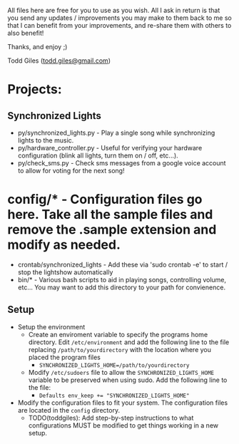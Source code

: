 All files here are free for you to use as you wish.  All I ask in return is
that you send any updates / improvements you may make to them back to me so
that I can benefit from your improvements, and re-share them with others to
also benefit!

Thanks, and enjoy ;)

Todd Giles ([todd.giles@gmail.com](mailto:todd.giles@gmail.com))

Projects:
=========

Synchronized Lights
-------------------

* py/synchronized_lights.py - Play a single song while synchronizing lights to the music.
* py/hardware_controller.py - Useful for verifying your hardware configuration (blink all lights, turn them on / off, etc...).
* py/check_sms.py - Check sms messages from a google voice account to allow for voting for the next song!
# config/* - Configuration files go here.  Take all the sample files and remove the .sample extension and modify as needed.
* crontab/synchronized_lights - Add these via 'sudo crontab -e' to start / stop the lightshow automatically
* bin/* - Various bash scripts to aid in playing songs, controlling volume, etc...  You may want to add this directory to your path for convienence.

Setup
-----

* Setup the environment
	- Create an enviroment variable to specify the programs home directory. Edit `/etc/environment` and add the following line to the file replacing `/path/to/yourdirectory` with the location where you placed the program files
		- `SYNCHRONIZED_LIGHTS_HOME=/path/to/yourdirectory`
	- Modify `/etc/sudoers` file to allow the `SYNCHRONIZED_LIGHTS_HOME` variable to be preserved when using sudo. Add the following line to the file:
		- `Defaults	env_keep += "SYNCHRONIZED_LIGHTS_HOME"`
* Modify the configuration files to fit your system.  The configuration files are located in the `config` directory.
	- TODO(toddgiles): Add step-by-step instructions to what configurations MUST be modified to get things working in a new setup.

